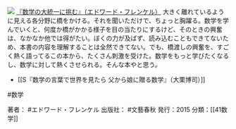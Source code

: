 
[![](https://images-fe.ssl-images-amazon.com/images/I/61x5pPao-UL._SL160_.jpg)](http://www.amazon.co.jp/exec/obidos/ASIN/4163902805/choiyaki81-22/ref=nosim)
[『数学の大統一に挑む』（エドワード・フレンケル）](http://www.amazon.co.jp/exec/obidos/ASIN/4163902805/choiyaki81-22/ref=nosim)
大きく離れているように見える各分野に橋をかける。それを聞いただけで、ちょっと胸躍る。数学を学んでいくと、何度か橋がかかる様子を目の当たりにするけど、そのときの興奮は、なかなか他では得がたい。ぼくの力が及ばず、読み込むこともできてないため、本書の内容を理解することは全然できてない。でも、橋渡しの興奮を、すごく熱く語ってるこの本から、たくさん刺激を受けた。数学をもっと学びたくなるし、数学に対して熱くさせられる。そんな本やと思う。

- [[S『数学の言葉で世界を見たら 父から娘に贈る数学』（大栗博司）]]

#数学 

著者： #エドワード・フレンケル 
出版社： #文藝春秋
発行：2015
分類：[[41数学]]

